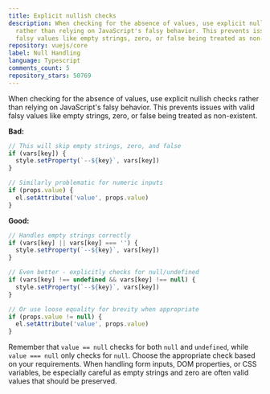 ```yaml
---
title: Explicit nullish checks
description: When checking for the absence of values, use explicit nullish checks
  rather than relying on JavaScript's falsy behavior. This prevents issues with valid
  falsy values like empty strings, zero, or false being treated as non-existent.
repository: vuejs/core
label: Null Handling
language: Typescript
comments_count: 5
repository_stars: 50769
---
```


When checking for the absence of values, use explicit nullish checks rather than relying on JavaScript's falsy behavior. This prevents issues with valid falsy values like empty strings, zero, or false being treated as non-existent.

**Bad:**
```javascript
// This will skip empty strings, zero, and false
if (vars[key]) {
  style.setProperty(`--${key}`, vars[key])
}

// Similarly problematic for numeric inputs
if (props.value) {
  el.setAttribute('value', props.value)
}
```

**Good:**
```javascript
// Handles empty strings correctly
if (vars[key] || vars[key] === '') {
  style.setProperty(`--${key}`, vars[key])
}

// Even better - explicitly checks for null/undefined
if (vars[key] !== undefined && vars[key] !== null) {
  style.setProperty(`--${key}`, vars[key])
}

// Or use loose equality for brevity when appropriate
if (props.value != null) {
  el.setAttribute('value', props.value)
}
```

Remember that `value == null` checks for both `null` and `undefined`, while `value === null` only checks for `null`. Choose the appropriate check based on your requirements. When handling form inputs, DOM properties, or CSS variables, be especially careful as empty strings and zero are often valid values that should be preserved.